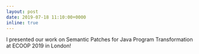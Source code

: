 ```yaml
---
layout: post
date: 2019-07-18 11:10:00+0000
inline: true
---
```


I presented our work on Semantic Patches for Java Program Transformation at ECOOP 2019 in London!
